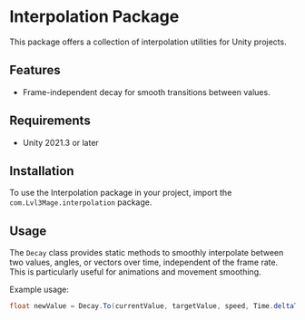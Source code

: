 ﻿[//]: # (/mainpage)

# Interpolation Package

This package offers a collection of interpolation utilities for Unity projects.

## Features
- Frame-independent decay for smooth transitions between values.

## Requirements
- Unity 2021.3 or later

## Installation
To use the Interpolation package in your project, import the `com.Lvl3Mage.interpolation` package.

## Usage
The `Decay` class provides static methods to smoothly interpolate between two values, angles, or vectors over time, independent of the frame rate. This is particularly useful for animations and movement smoothing.

Example usage:
```csharp
float newValue = Decay.To(currentValue, targetValue, speed, Time.deltaTime);